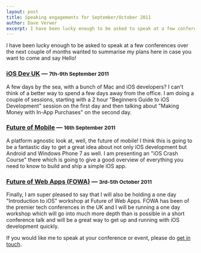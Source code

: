 ```yaml
--- 
layout: post
title: Speaking engagements for September/October 2011
author: Dave Verwer
excerpt: I have been lucky enough to be asked to speak at a few conferences over the next couple of months wanted to summarise my plans here in case you want to come and say Hello!
---
```

I have been lucky enough to be asked to speak at a few conferences over the next couple of months wanted to summarise my plans here in case you want to come and say Hello!

### [iOS Dev UK](http://www.iosdevuk.com/) &mdash; <small>7th-9th September 2011</small>
A few days by the sea, with a bunch of Mac and iOS developers? I can't think of a better way to spend a few days away from the office. I am doing a couple of sessions, starting with a 2 hour "Beginners Guide to iOS Development" session on the first day and then talking about "Making Money with In-App Purchases" on the second day.

### [Future of Mobile](http://future-of-mobile.com/london-2011/) &mdash; <small>16th September 2011</small>
A platform agnostic look at, well, the future of mobile! I think this is going to be a fantastic day to get a great idea about not only iOS development but Android and Windows Phone 7 as well. I am presenting an "iOS Crash Course" there which is going to give a good overview of everything you need to know to build and ship a simple iOS app.

### [Future of Web Apps (FOWA)](http://futureofwebapps.com/london-2011/) &mdash; <small>3rd-5th October 2011</small>
Finally, I am super pleased to say that I will also be holding a one day "Introduction to iOS" workshop at Future of Web Apps. FOWA has been of the premier tech conferences in the UK and I will be running a one day workshop which will go into much more depth than is possible in a short conference talk and will be a great way to get up and running with iOS development quickly.

If you would like me to speak at your conference or event, please do [get in touch](/contact).